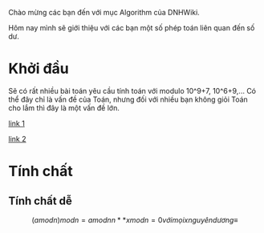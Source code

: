 Chào mừng các bạn đến với mục Algorithm của DNHWiki.

Hôm nay mình sẽ giới thiệu với các bạn một số phép toán liên quan đến số dư.

# Khởi đầu
Sẽ có rất nhiều bài toán yêu cầu tính toán với modulo 10^9+7, 10^6+9,... Có thể đây chỉ là vấn đề của Toán, nhưng đối với nhiều bạn không giỏi Toán cho lắm thì đây là một vấn đề lớn.


[link 1](https://en.wikipedia.org/wiki/Modular_arithmetic)

[link 2](https://en.wikipedia.org/wiki/Modulo_operation)


# Tính chất
## Tính chất dễ
```math
(a mod n) mod n = a mod n
n**x mod n = 0 với mọi x nguyên dương
≡
```
